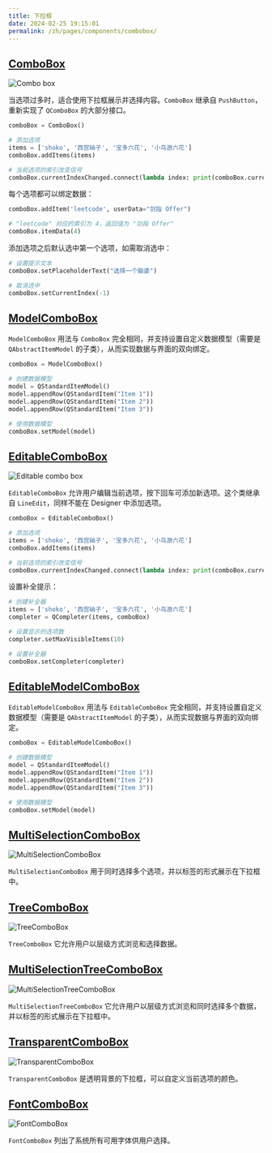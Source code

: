```yaml
---
title: 下拉框
date: 2024-02-25 19:15:01
permalink: /zh/pages/components/combobox/
---
```


## [ComboBox](https://pyqt-fluent-widgets.readthedocs.io/en/latest/autoapi/qfluentwidgets/components/widgets/combo_box/index.html#qfluentwidgets.components.widgets.combo_box.ComboBox)

![Combo box](/img/components/combobox/ComboBox.png)

当选项过多时，适合使用下拉框展示并选择内容。`ComboBox` 继承自 `PushButton`，重新实现了 `QComboBox` 的大部分接口。

```python
comboBox = ComboBox()

# 添加选项
items = ['shoko', '西宫硝子', '宝多六花', '小鸟游六花']
comboBox.addItems(items)

# 当前选项的索引改变信号
comboBox.currentIndexChanged.connect(lambda index: print(comboBox.currentText()))
```

每个选项都可以绑定数据：
```python
comboBox.addItem('leetcode', userData="剑指 Offer")

# "leetcode" 对应的索引为 4，返回值为 "剑指 Offer"
comboBox.itemData(4)
```

添加选项之后默认选中第一个选项，如需取消选中：
```python
# 设置提示文本
comboBox.setPlaceholderText("选择一个脑婆")

# 取消选中
comboBox.setCurrentIndex(-1)
```

## [ModelComboBox](https://pyqt-fluent-widgets.readthedocs.io/en/latest/autoapi/qfluentwidgets/components/widgets/combo_box/index.html#qfluentwidgets.components.widgets.model_combo_box.ModelComboBox)

`ModelComboBox` 用法与 `ComboBox` 完全相同，并支持设置自定义数据模型（需要是 `QAbstractItemModel` 的子类），从而实现数据与界面的双向绑定。

```python
comboBox = ModelComboBox()

# 创建数据模型
model = QStandardItemModel()
model.appendRow(QStandardItem("Item 1"))
model.appendRow(QStandardItem("Item 2"))
model.appendRow(QStandardItem("Item 3"))

# 使用数据模型
comboBox.setModel(model)
```


## [EditableComboBox](https://pyqt-fluent-widgets.readthedocs.io/en/latest/autoapi/qfluentwidgets/components/widgets/combo_box/index.html#qfluentwidgets.components.widgets.combo_box.EditableComboBox)

![Editable combo box](/img/components/combobox/EditableComboBox.png)

`EditableComboBox` 允许用户编辑当前选项，按下回车可添加新选项。这个类继承自 `LineEdit`，同样不能在 Designer 中添加选项。

```python
comboBox = EditableComboBox()

# 添加选项
items = ['shoko', '西宫硝子', '宝多六花', '小鸟游六花']
comboBox.addItems(items)

# 当前选项的索引改变信号
comboBox.currentIndexChanged.connect(lambda index: print(comboBox.currentText()))
```

设置补全提示：
```python
# 创建补全器
items = ['shoko', '西宫硝子', '宝多六花', '小鸟游六花']
completer = QCompleter(items, comboBox)

# 设置显示的选项数
completer.setMaxVisibleItems(10)

# 设置补全器
comboBox.setCompleter(completer)
```

## [EditableModelComboBox](https://pyqt-fluent-widgets.readthedocs.io/en/latest/autoapi/qfluentwidgets/components/widgets/combo_box/index.html#qfluentwidgets.components.widgets.model_combo_box.EditableModelComboBox)

`EditableModelComboBox` 用法与 `EditableComboBox` 完全相同，并支持设置自定义数据模型（需要是 `QAbstractItemModel` 的子类），从而实现数据与界面的双向绑定。

```python
comboBox = EditableModelComboBox()

# 创建数据模型
model = QStandardItemModel()
model.appendRow(QStandardItem("Item 1"))
model.appendRow(QStandardItem("Item 2"))
model.appendRow(QStandardItem("Item 3"))

# 使用数据模型
comboBox.setModel(model)
```

## [MultiSelectionComboBox](https://qfluentwidgets.com/zh/price)

![MultiSelectionComboBox](/img/components/combobox/MultiSelectionComboBox.png)

`MultiSelectionComboBox` 用于同时选择多个选项，并以标签的形式展示在下拉框中。

## [TreeComboBox](https://qfluentwidgets.com/zh/price)

![TreeComboBox](/img/components/combobox/TreeComboBox.png)

`TreeComboBox` 它允许用户以层级方式浏览和选择数据。

## [MultiSelectionTreeComboBox](https://qfluentwidgets.com/zh/price)

![MultiSelectionTreeComboBox](/img/components/combobox/MultiSelectionTreeComboBox.png)

`MultiSelectionTreeComboBox` 它允许用户以层级方式浏览和同时选择多个数据，并以标签的形式展示在下拉框中。

## [TransparentComboBox](https://qfluentwidgets.com/zh/price)

![TransparentComboBox](/img/components/combobox/TransparentComboBox.png)

`TransparentComboBox` 是透明背景的下拉框，可以自定义当前选项的颜色。

## [FontComboBox](https://qfluentwidgets.com/zh/price)

![FontComboBox](/img/components/combobox/FontComboBox.png)

`FontComboBox` 列出了系统所有可用字体供用户选择。